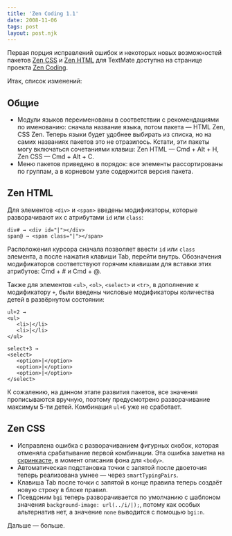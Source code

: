 ```yaml
---
title: 'Zen Coding 1.1'
date: 2008-11-06
tags: post
layout: post.njk
---
```


Первая порция исправлений ошибок и некоторых новых возможностей пакетов [Zen CSS](/2008/10/zen-css/) и [Zen HTML](/2008/08/zen-html/) для TextMate доступна на странице проекта [Zen Coding](http://code.google.com/p/zen-coding/).

Итак, список изменений:

## Общие

- Модули языков переименованы в соответствии с рекомендациями по именованию: сначала название языка, потом пакета — HTML Zen, CSS Zen. Теперь языки будет удобнее выбирать из списка, но на самих названиях пакетов это не отразилось. Кстати, эти пакеты могу включаться сочетаниями клавиш: Zen HTML — Cmd + Alt + H, Zen CSS — Cmd + Alt + C.
- Меню пакетов приведено в порядок: все элементы рассортированы по группам, а в корневом узле содержится версия пакета.

## Zen HTML

Для элементов `<div>` и `<span>` введены модификаторы, которые разворачивают их с атрибутами `id` или `class`:

    div# → <div id="|"></div>
    span@ → <span class="|"></span>

Расположения курсора сначала позволяет ввести `id` или `class` элемента, а после нажатия клавиши Tab, перейти внутрь. Обозначения модификаторов соответствуют горячим клавишам для вставки этих атрибутов: Cmd + # и Cmd + @.

Также для элементов `<ul>`, `<ol>`, `<select>` и `<tr>`, в дополнение к модификатору `+`, были введены числовые модификаторы количества детей в развёрнутом состоянии:

    ul+2 →
    <ul>
       <li>|</li>
       <li>|</li>
    </ul>

    select+3 →
    <select>
       <option>|</option>
       <option>|</option>
       <option>|</option>
    </select>

К сожалению, на данном этапе развития пакетов, все значения прописываются вручную, поэтому предусмотрено разворачивание максимум 5-ти детей. Комбинация `ul+6` уже не сработает.

## Zen CSS

- Исправлена ошибка с разворачиванием фигурных скобок, которая отменяла срабатывание первой комбинации. Эта ошибка заметна на [скринкасте](/2008/10/zen-css/), в момент описания фона для `<body>`.
- Автоматическая подстановка точки с запятой после двоеточия теперь реализована умнее — через `smartTypingPairs`.
- Клавиша Tab после точки с запятой в конце правила теперь создаёт новую строку в блоке правил.
- Псевдоним `bgi` теперь разворачивается по умолчанию с шаблоном значения `background-image: url(../i/|);`, потому как особых альтернатив нет, а значение `none` выводится с помощью `bgi:n`.

Дальше — больше.
